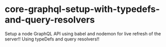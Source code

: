 # core-graphql-setup-with-typedefs-and-query-resolvers
Setup a node GraphQL API using babel and nodemon for live refresh of the server!! Using typeDefs and query resolvers!!
